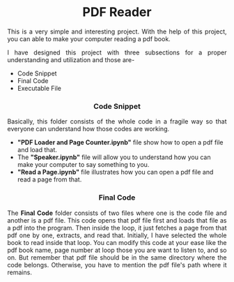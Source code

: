 <h1 align = "center">PDF Reader</h1>
<p align = "justify">This is a very simple and interesting project. With the help of this project, you can able to make your computer reading a pdf book.</p>
<p align = "justify">I have designed this project with three subsections for a proper understanding and utilization and those are-</p>
<ul>
  <li>Code Snippet</li>
  <li>Final Code</li>
  <li>Executable File</li>
</ul>

<h3 align = "center">Code Snippet</h3>
<p align = "justify">Basically, this folder consists of the whole code in a fragile way so that everyone can understand how those codes are working.</p>
<ul>
  <li><b>"PDF Loader and Page Counter.ipynb"</b> file show how to open a pdf file and load that.</li>
  <li> The <b>"Speaker.ipynb"</b> file will allow you to understand how you can make your computer to say something to you.</li>
  <li><b>"Read a Page.ipynb"</b> file illustrates how you can open a pdf file and read a page from that.</li>
</ul>

<h3 align = "center">Final Code</h3>
<p align = "justify">The <b>Final Code</b> folder consists of two files where one is the code file and another is a pdf file. This code opens that pdf file first and loads that file as a pdf into the program. Then inside the loop, it just fetches a page from that pdf one by one, extracts, and read that. Initially, I have selected the whole book to read inside that loop. You can modify this code at your ease like the pdf book name, page number at loop those you are want to listen to, and so on. But remember that pdf file should be in the same directory where the code belongs. Otherwise, you have to mention the pdf file's path where it remains. </p>
